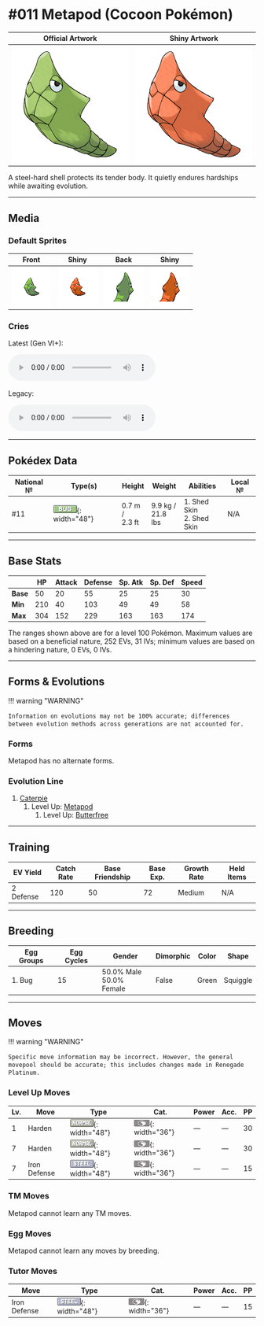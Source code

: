 # #011 Metapod (Cocoon Pokémon)

| Official Artwork | Shiny Artwork |
|------------------|---------------|
| ![Official Artwork](../assets/sprites/metapod/official.png "Metapod") | ![Shiny Artwork](../assets/sprites/metapod/official_shiny.png "Metapod") |

A steel-hard shell protects its tender body. It quietly endures hardships while awaiting evolution.

---

## Media

### Default Sprites

| Front | Shiny | Back | Shiny |
|-------|-------|------|-------|
| ![Metapod](../assets/sprites/metapod/front.gif "Metapod") | ![Metapod](../assets/sprites/metapod/front_shiny.png "Metapod") | ![Metapod](../assets/sprites/metapod/back.png "Metapod") | ![Metapod](../assets/sprites/metapod/back_shiny.png "Metapod") |

### Cries

Latest (Gen VI+):

<audio controls>
<source src='../../assets/cries/metapod/latest.ogg' type='audio/ogg'>
  Your browser does not support the audio element.
</audio>

Legacy:

<audio controls>
<source src='../../assets/cries/metapod/legacy.ogg' type='audio/ogg'>
  Your browser does not support the audio element.
</audio>

---

## Pokédex Data

| National № | Type(s) | Height | Weight | Abilities | Local № |
|------------|---------|--------|--------|-----------|---------|
| #11 | ![bug](../assets/types/bug.png "Bug"){: width="48"} | 0.7 m /<br>2.3 ft | 9.9 kg /<br>21.8 lbs | 1. <span class="tooltip" title="The Pokémon may heal its own status problems.">Shed Skin</span><br>2. <span class="tooltip" title="The Pokémon may heal its own status problems.">Shed Skin</span> | N/A |

---

## Base Stats
|   | HP | Attack | Defense | Sp. Atk | Sp. Def | Speed |
|---|----|--------|---------|---------|---------|-------|
| **Base** | 50 | 20 | 55 | 25 | 25 | 30 |
| **Min** | 210 | 40 | 103 | 49 | 49 | 58 |
| **Max** | 304 | 152 | 229 | 163 | 163 | 174 |

The ranges shown above are for a level 100 Pokémon. Maximum values are based on a beneficial nature, 252 EVs, 31 IVs; minimum values are based on a hindering nature, 0 EVs, 0 IVs.

---

## Forms & Evolutions

!!! warning "WARNING"

    Information on evolutions may not be 100% accurate; differences between evolution methods across generations are not accounted for.

### Forms

Metapod has no alternate forms.

### Evolution Line

1. [Caterpie](caterpie.md/)
    1. Level Up: [Metapod](metapod.md/)
        1. Level Up: [Butterfree](butterfree.md/)





---

## Training

| EV Yield | Catch Rate | Base Friendship | Base Exp. | Growth Rate | Held Items |
|----------|------------|-----------------|-----------|-------------|------------|
| 2 Defense | 120 | 50 | 72 | Medium | N/A |

---

## Breeding

| Egg Groups | Egg Cycles | Gender | Dimorphic | Color | Shape |
|------------|------------|--------|-----------|-------|-------|
| 1. Bug | 15 | 50.0% Male<br>50.0% Female | False | Green | Squiggle |

---

## Moves

!!! warning "WARNING"

    Specific move information may be incorrect. However, the general movepool should be accurate; this includes changes made in Renegade Platinum.

### Level Up Moves

| Lv. | Move | Type | Cat. | Power | Acc. | PP |
| --- | --- | --- | --- | --- | --- | --- |
| 1 | <span class="tooltip" title="The user stiffens all the muscles in its body to raise its Defense stat. ">Harden</span> | ![normal](../assets/types/normal.png "Normal"){: width="48"} | ![status](../assets/move_category/status.png "Status"){: width="36"} | — | — | 30 |
| 7 | <span class="tooltip" title="The user stiffens all the muscles in its body to raise its Defense stat. ">Harden</span> | ![normal](../assets/types/normal.png "Normal"){: width="48"} | ![status](../assets/move_category/status.png "Status"){: width="36"} | — | — | 30 |
| 7 | <span class="tooltip" title="The user hardens its body’s surface like iron, sharply raising its Defense stat.">Iron Defense</span> | ![steel](../assets/types/steel.png "Steel"){: width="48"} | ![status](../assets/move_category/status.png "Status"){: width="36"} | — | — | 15 |

### TM Moves

Metapod cannot learn any TM moves.
### Egg Moves

Metapod cannot learn any moves by breeding.
### Tutor Moves

| Move | Type | Cat. | Power | Acc. | PP |
| --- | --- | --- | --- | --- | --- |
| <span class="tooltip" title="The user hardens its body’s surface like iron, sharply raising its Defense stat.">Iron Defense</span> | ![steel](../assets/types/steel.png "Steel"){: width="48"} | ![status](../assets/move_category/status.png "Status"){: width="36"} | — | — | 15 |

